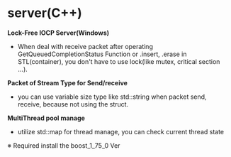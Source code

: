 server(C++)
======
__Lock-Free IOCP Server(Windows)__
- When deal with receive packet after operating GetQueuedCompletionStatus Function or .insert, .erase in STL(container), you don't have to use lock(like mutex, critical section ...).

__Packet of Stream Type for Send/receive__
-  you can use variable size type like std::string when packet send, receive, because not using the struct. 

__MultiThread pool manage__
- utilize std::map for thread manage, you can check current thread state


※ Required install the boost_1_75_0 Ver
